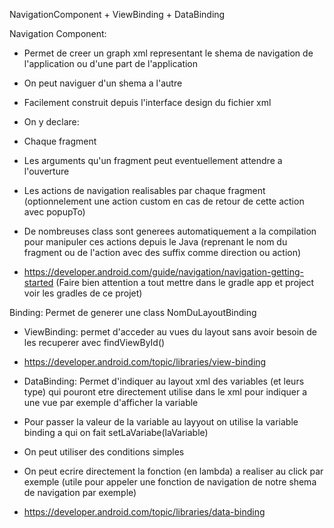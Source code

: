 NavigationComponent + ViewBinding + DataBinding


Navigation Component:
- Permet de creer un graph xml representant le shema de navigation de l'application ou d'une part de l'application 
- On peut naviguer d'un shema a l'autre
- Facilement construit depuis l'interface design du fichier xml


- On y declare:
 -  Chaque fragment 
 -  Les arguments qu'un fragment peut eventuellement attendre a l'ouverture
 -  Les actions de navigation realisables par chaque fragment (optionnelement une action custom en cas de retour de cette action avec popupTo)
 -  De nombreuses class sont generees automatiquement a la compilation pour manipuler ces actions depuis le Java (reprenant le nom du fragment ou de l'action avec des suffix comme direction ou action)
 -  https://developer.android.com/guide/navigation/navigation-getting-started (Faire bien attention a tout mettre dans le gradle app et project voir les  gradles de ce projet)


Binding: Permet de generer une class NomDuLayoutBinding

- ViewBinding: permet d'acceder au vues du layout sans avoir besoin de les recuperer avec findViewById()
- https://developer.android.com/topic/libraries/view-binding

- DataBinding: Permet d'indiquer au layout xml des variables (et leurs type) qui pouront etre directement utilise dans le xml pour indiquer a une vue par exemple d'afficher la variable 
- Pour passer la valeur de la variable au layyout on utilise la variable binding a qui on fait setLaVariabe(laVariable)
- On peut utiliser des conditions simples
- On peut ecrire directement la fonction (en lambda) a realiser au click par exemple (utile pour appeler une fonction de navigation de notre shema de navigation par exemple)
- https://developer.android.com/topic/libraries/data-binding
